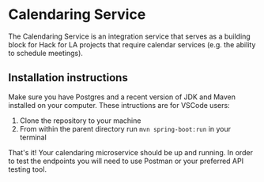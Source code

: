 # Calendaring Service
The Calendaring Service is an integration service that serves as a building block for Hack for LA projects that require calendar services (e.g. the ability to schedule meetings).

## Installation instructions
Make sure you have Postgres and a recent version of JDK and Maven installed on your computer. These intructions are for VSCode users:

1. Clone the repository to your machine
2. From within the parent directory run `mvn spring-boot:run` in your terminal

That's it! Your calendaring microservice should be up and running. In order to test the endpoints you will need to use Postman or your preferred API testing tool.
